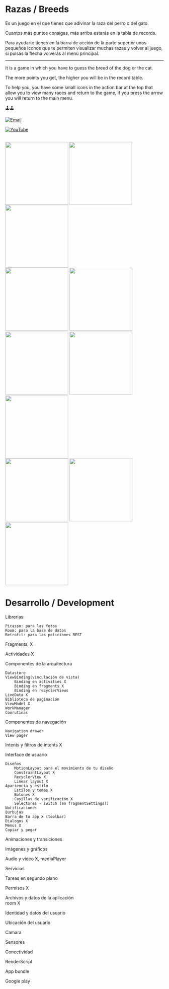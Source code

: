 # Razas / Breeds

 Es un juego en el que tienes que adivinar la raza del perro o del gato.

 Cuantos más puntos consigas, más arriba estarás en la tabla de records.

 Para ayudarte tienes en la barra de acción de la parte superior unos pequeños iconos que te permiten visualizar muchas razas y volver al juego, si pulsas la flecha volverás al menú principal.

-----------

It is a game in which you have to guess the breed of the dog or the cat.

The more points you get, the higher you will be in the record table.

To help you, you have some small icons in the action bar at the top that allow you to view many races and return to the game, if you press the arrow you will return to the main menu.


🕹️🕹️

[![Email](https://img.shields.io/badge/kikemadrigal@hotmail.com-my_personal_email-D14836?style=for-the-badge&logo=gmail&logoColor=white&labelColor=101010)](mailto:kikemadrigal@hotmail)

[![YouTube](https://img.shields.io/badge/YouTube-Kike_Madrigal-FF0000?style=for-the-badge&logo=youtube&logoColor=white&labelColor=101010)](https://youtube.com/KLEO_UejznDAY-vcU7lNRw)


<br />

<img src="images/docs/movil.PNG" height="200px" align="left" />
<img src="images/docs/splash.PNG" height="200px" />
<img src="images/docs/main.PNG" height="200px" />
<br />
<img src="images/docs/records.PNG" height="200px" />
<img src="images/docs/settings.PNG" height="200px" />
<br />
<img src="images/docs/cat.PNG" height="200px" />
<img src="images/docs/listcats.PNG" height="200px" />
<img src="images/docs/breed-cat.PNG" height="200px" />
<br />
<img src="images/docs/dog.PNG" height="200px" />
<img src="images/docs/listdogs.PNG" height="200px" />
<img src="images/docs/lbreed-dog.PNG" height="200px" />

    

 
 <BR clear="left">

# Desarrollo / Development

Librerias:

    Picasso: para las fotos
    Room: para la base de datos
    Retrofit: para las peticiones REST
Fragments: X


Actividades	X

Componentes de la arquitectura	

    Datastore	
    ViewBinding(vinculación de vista)	
        Binding en activities X
        Binding en fragments X
        Binding en recyclerViews
    LiveData X	
    Biblioteca de paginación	
    ViewModel X	
    WorkManager	
    Coorutinas	
Componentes de navegación

    Navigation drawer	
    View pager
Intents y filtros de intents X 

Interface de usuario

    Diseños	
        MotionLayout para el movimiento de tu diseño	
        ConstraintLayout X	
        RecyclerView X	
        Linear layout X	
    Apariencia y estilo	
        Estilos y temas	X
        Botones	X
        Casillas de verificación X	
        Selectores - switch (en fragmentSettings))	
    Notificaciones	
    Burbujas	
    Barra de tu app	X (toolbar)
    Dialogos X	
    Menus X
    Copiar y pegar	

Animaciones y transiciones

Imágenes y gráficos	

Audio y video X, mediaPlayer	

Servicios	

Tareas en segundo plano	

Permisos X	

Archivos y datos de la aplicación	
room X

Identidad y datos del usuario	

Ubicación del usuario	

Camara	

Sensores	

Conectividad

RenderScript

App bundle	

Google play	

